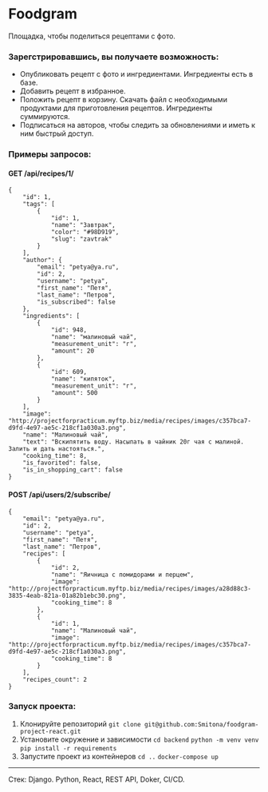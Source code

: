 # Foodgram
Площадка, чтобы поделиться рецептами с фото.


### Зарегстрировавшись, вы получаете возможность:
* Опубликовать рецепт с фото и ингредиентами. Ингредиенты есть в базе.
* Добавить рецепт в избранное.
* Положить рецепт в корзину. Скачать файл с необходимыми продуктами для приготовления рецептов. Ингредиенты суммируются.
* Подписаться на авторов, чтобы следить за обновлениями и иметь к ним быстрый доступ.

### Примеры запросов:

#### GET /api/recipes/1/

```
{
    "id": 1,
    "tags": [
        {
            "id": 1,
            "name": "Завтрак",
            "color": "#98D919",
            "slug": "zavtrak"
        }
    ],
    "author": {
        "email": "petya@ya.ru",
        "id": 2,
        "username": "petya",
        "first_name": "Петя",
        "last_name": "Петров",
        "is_subscribed": false
    },
    "ingredients": [
        {
            "id": 948,
            "name": "малиновый чай",
            "measurement_unit": "г",
            "amount": 20
        },
        {
            "id": 609,
            "name": "кипяток",
            "measurement_unit": "г",
            "amount": 500
        }
    ],
    "image": "http://projectforpracticum.myftp.biz/media/recipes/images/c357bca7-d9fd-4e97-ae5c-218cf1a030a3.png",
    "name": "Малиновый чай",
    "text": "Вскипятить воду. Насыпать в чайник 20г чая с малиной. Залить и дать настояться.",
    "cooking_time": 8,
    "is_favorited": false,
    "is_in_shopping_cart": false
}
```

#### POST /api/users/2/subscribe/
```
{
    "email": "petya@ya.ru",
    "id": 2,
    "username": "petya",
    "first_name": "Петя",
    "last_name": "Петров",
    "recipes": [
        {
            "id": 2,
            "name": "Яичница с помидорами и перцем",
            "image": "http://projectforpracticum.myftp.biz/media/recipes/images/a28d88c3-3835-4eab-821a-01a82b1ebc30.png",
            "cooking_time": 8
        },
        {
            "id": 1,
            "name": "Малиновый чай",
            "image": "http://projectforpracticum.myftp.biz/media/recipes/images/c357bca7-d9fd-4e97-ae5c-218cf1a030a3.png",
            "cooking_time": 8
        }
    ],
    "recipes_count": 2
}
```

### Запуск проекта:
1. Клонируйте репозиторий             ```git clone git@github.com:Smitona/foodgram-project-react.git```
2. Установите окружение и зависимости ```cd backend```
                                      ```python -m venv venv```
                                      ```pip install -r requirements```
3. Запустите проект из контейнеров    ```cd ..```
                                      ```docker-compose up```
_____________________________________________________________________________________________________________________________________________

Стек: Django. Python, React, REST API, Doker, CI/CD.
